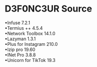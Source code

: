 # D3F0NC3UR Source
•Infuse 7.2.1\
•Termius ++ 4.5.4\
•Network Toolbox 14.1.0\
•Lazyman 1.3.1\
•Plus for Instagram 210.0\
•Izip pro 19.60\
•INet Pro 3.8.8\
•Unicorn for TikTok 19.3
